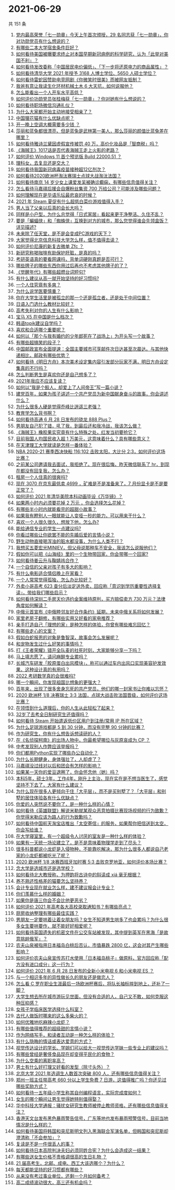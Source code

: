 # 2021-06-29

共 151 条

<!-- BEGIN -->
<!-- 最后更新时间 Tue Jun 29 2021 20:03:15 GMT+0800 (China Standard Time) -->

1. [党内最高荣誉「七一勋章」今天上午首次颁授，29
   名同志获「七一勋章」，你对功勋党员有什么想说的？](https://www.zhihu.com/question/468683456)
2. [有哪些二本大学宿舍条件巨好？](https://www.zhihu.com/question/374028292)
3. [如何看待美国被曝要求终止对本国早期新冠病例的科学研究，认为「此举对美国不利」？](https://www.zhihu.com/question/468627372)
4. [如何看待发改委称「中国居民电价偏低」、「下一步将还原电力的商品属性」？](https://www.zhihu.com/question/468425398)
5. [如何看待清华大学 2021 年授予 3168 人博士学位、5650
   人硕士学位？](https://www.zhihu.com/question/468084761)
6. [如何看待雷蛇因赞助电竞网剧《你微笑时很美》而被网友抵制？](https://www.zhihu.com/question/468432056)
7. [我爸有意让我读生化环材机械土木 6 大天坑，如何说服他？](https://www.zhihu.com/question/468659467)
8. [怎么能看出一个人开车水平高低？](https://www.zhihu.com/question/390627646)
9. [如何评价功勋党员张桂梅获「七一勋章」？你对她有什么想说的？](https://www.zhihu.com/question/468714113)
10. [如何看待职场微信沟通礼仪？](https://www.zhihu.com/question/467777965)
11. [为什么大家都开始主动地接受相亲了？](https://www.zhihu.com/question/455245266)
12. [中国狸花猫有什么优缺点呢？](https://www.zhihu.com/question/49379992)
13. [开一晚上空调大概需要多少钱 ？](https://www.zhihu.com/question/30844890)
14. [莎丽和蓝兔都很漂亮，但是蓝兔是武林第一美人，那么莎丽的颜值比蓝兔差在哪里？](https://www.zhihu.com/question/457762212)
15. [如何看待雅诗兰黛因虚假宣传被罚 40
    万，高价化妆品是「智商税」吗？](https://www.zhihu.com/question/468588693)
16. [《海贼王》1017话是否代表海贼王走上火影的老路？](https://www.zhihu.com/question/468180174)
17. [如何评价 Windows 11 首个预览版 Build 22000.51
    ？](https://www.zhihu.com/question/468659107)
18. [理科女，去复旦还是交大？](https://www.zhihu.com/question/467187752)
19. [如何看待我国新冠病毒疫苗接种超12亿剂次？](https://www.zhihu.com/question/468800069)
20. [如何看待2020欧洲杯淘汰赛瑞士点球大战淘汰法国？](https://www.zhihu.com/question/468666336)
21. [如何看待南京 14
    岁少女上课爱发呆被确诊癫痫，有哪些信息值得关注？](https://www.zhihu.com/question/468699123)
22. [怎么看待马嘉祺后援会自爆粉丝集资 700
    万给公司？可能涉及哪些问题？](https://www.zhihu.com/question/468354788)
23. [如何理解现在是华语乐坛最悲哀的时候？](https://www.zhihu.com/question/358590192)
24. [2021 年 Steam 夏促有什么超低白菜价游戏值得入手？](https://www.zhihu.com/question/467846705)
25. [男人当了父亲以后真的会长大吗？](https://www.zhihu.com/question/440051636)
26. [同样是小户型，为什么总觉得「日式家居」看起来更干净整洁、久住不乱？](https://www.zhihu.com/question/456011068)
27. [要是「蝙蝠侠」和「蜘蛛侠」互换到对方的城市，那么您觉得谁会先领盒饭？详见描述?](https://www.zhihu.com/question/462783033)
28. [未来除了任天堂，是不是会变成PC游戏的天下？](https://www.zhihu.com/question/466668709)
29. [大家觉得北京信息科技大学怎么样，值不值得去读？](https://www.zhihu.com/question/330906430)
30. [如何评价尼康的新复古微单 Zfc ？](https://www.zhihu.com/question/464936433)
31. [新研究称喝咖啡有助保护肝脏，是真的吗？](https://www.zhihu.com/question/468425699)
32. [考研英语真的要看网课吗，背单词硬刚真题是否可行？](https://www.zhihu.com/question/376186399)
33. [哪些牌子的哪些东西你用过后再也不考虑其他牌子的了？](https://www.zhihu.com/question/29988339)
34. [《觉醒年代》有哪些超燃台词短句?](https://www.zhihu.com/question/463340352)
35. [有什么建议从高一就开始坚持的好习惯吗?](https://www.zhihu.com/question/466473902)
36. [一个人住究竟有多爽？](https://www.zhihu.com/question/459287794)
37. [为什么说学医要慎重？](https://www.zhihu.com/question/319882036)
38. [你在大学生活里是被孤立的那一个还是孤立者，还是处于中间位置？](https://www.zhihu.com/question/460650437)
39. [日语入门选什么教材比较好？](https://www.zhihu.com/question/19740967)
40. [高考失利对你的人生有什么影响？](https://www.zhihu.com/question/20876925)
41. [宝马 X5 在中国是什么档次？](https://www.zhihu.com/question/458266368)
42. [韩语topik建议自学吗？](https://www.zhihu.com/question/307658531)
43. [喜欢和合适哪个重要呢？](https://www.zhihu.com/question/459841372)
44. [如何以「那个与我有婚约的少年郎死在了战场上」为开头写一个故事？](https://www.zhihu.com/question/453140540)
45. [有哪些超搞笑的段子？](https://www.zhihu.com/question/453066336)
46. [中国邮政宣布全面提速：全国主要城市可享邮件次日达甚至次晨达。与其他快递相比，邮政有哪些优势？](https://www.zhihu.com/question/468495605)
47. [如何看待《明日方舟》本次美术设定集内容引发部分玩家不满，明日方舟设定集真的不行吗？](https://www.zhihu.com/question/468245713)
48. [怎么判断男生是喜欢你还是自己想多了？](https://www.zhihu.com/question/357688189)
49. [2021年我应不应该复读？](https://www.zhihu.com/question/466781572)
50. [如何以“我是个鲛人，却爱上了人间帝王”写一篇小说？](https://www.zhihu.com/question/467008474)
51. [建党百年，如果为孩子讲述一个共产党员为新中国献身奋斗的故事，你会讲述什么？](https://www.zhihu.com/question/467167508)
52. [为什么很多人硬是觉得乔峰比逍遥三老强？](https://www.zhihu.com/question/317690706)
53. [教育学怎么背书啊？](https://www.zhihu.com/question/462842524)
54. [如何看待高通 6 月 28 日发布的骁龙 888 Plus？](https://www.zhihu.com/question/468554670)
55. [男朋友自己犯了错，吼了我，到最后还和我冷战，我该怎么做？](https://www.zhihu.com/question/309645402)
56. [《海贼王》橡胶果实究竟有什么特殊之处，红发当初要抢它？](https://www.zhihu.com/question/467132666)
57. [目前我国人均国民收入超 1 万美元，这意味着什么？具有哪些意义？](https://www.zhihu.com/question/468450279)
58. [在天津理工大学就读是怎样一番体验？](https://www.zhihu.com/question/26561353)
59. [NBA 2020-21 赛季西决快船 116:102 击败太阳，大比分
    2:3，如何评价这场比赛？](https://www.zhihu.com/question/468676872)
60. [之前某公司邀请我去面试，我拒绝了。现在很后悔，昨天微信联系了
    hr，到现在都没有回复我，怎么办？](https://www.zhihu.com/question/458631006)
61. [租房一个人住真的很爽吗?](https://www.zhihu.com/question/438872326)
62. [现在 3070 在京东最低卖 4699 ，矿难是不是准备来了，7
    月份显卡是不是要正常了？](https://www.zhihu.com/question/467075661)
63. [如何评价 2021 年清华美院本科动画毕设《万华镜》？](https://www.zhihu.com/question/468063157)
64. [如果两小时内必须要花掉 2 万元 ，你会选择怎么花掉？](https://www.zhihu.com/question/467133296)
65. [有哪些半小时内就能看完的超甜小故事？](https://www.zhihu.com/question/443425789)
66. [如果我有瞪别人一眼就能让人变哑一秒的能力，可以用来干什么？](https://www.zhihu.com/question/467119229)
67. [喜欢一个人很久很久，想放下他，怎么办?](https://www.zhihu.com/question/466116686)
68. [能给通信专业的学生一点建议吗?](https://www.zhihu.com/question/457152857)
69. [你看过哪些让你欲罢不能的先婚后爱的言情小说？](https://www.zhihu.com/question/346921290)
70. [野生动物直接喝浑浊的脏水都没事，为什么人类不行？](https://www.zhihu.com/question/467873816)
71. [我想买五菱宏光MINIEV，但父母说那种车不安全，我该怎么说服他们？](https://www.zhihu.com/question/414846696)
72. [假如你可以把《山海经》里的一个生物带回家，你会带哪一个回家?](https://www.zhihu.com/question/430567730)
73. [如何看待姜云升与鞠婧祎合作？](https://www.zhihu.com/question/468558229)
74. [一个自信的父亲对孩子有多大的影响？](https://www.zhihu.com/question/445063546)
75. [有什么电影适合情侣晚上在家看？](https://www.zhihu.com/question/358887778)
76. [一个人常常觉得孤独，怎么办比较好？](https://www.zhihu.com/question/466216274)
77. [外卖小哥高考 623
    查分后淡定送外卖，回应称「意识到学历重要性选择复读」，带给我们哪些启示？](https://www.zhihu.com/question/468210688)
78. [如何看待深圳二手房天价违约金案维持原判，买方赔偿卖方 730
    万元？法律角度如何解读？](https://www.zhihu.com/question/467970031)
79. [中俄元首宣布《中俄睦邻友好合作条约》延期，未来中俄关系将如何发展？](https://www.zhihu.com/question/468541198)
80. [家里老房子翻修，有哪些实用又好看的家电推荐？](https://www.zhihu.com/question/451819896)
81. [亲手打造自己「理想的家」是种怎样的体验，你曾有哪些难忘回忆？](https://www.zhihu.com/question/463830280)
82. [有哪些走心的文案？](https://www.zhihu.com/question/462263149)
83. [假如白蛇报恩的对象是鲁智深，故事会怎么发展呢？](https://www.zhihu.com/question/466621316)
84. [和宠物发生过什么好笑的事情吗？](https://www.zhihu.com/question/465343581)
85. [打《王者荣耀》错开全队麦的社死时刻，大家能够分享一下吗？](https://www.zhihu.com/question/467240578)
86. [马上填志愿了，请问麻醉专业累吗？](https://www.zhihu.com/question/467605351)
87. [长城汽车研发「胶原蛋白出风模块」，称可以通过车内出风口实现美容护发效果，这种设计真的有用吗？](https://www.zhihu.com/question/468453344)
88. [2022 考研数学真的会很难吗?](https://www.zhihu.com/question/443533627)
89. [哪一个瞬间，你发现祖国比想象的更强大？](https://www.zhihu.com/question/446190780)
90. [百年来，出现了很多舍身忘死的共产党员，他们的哪一封家书让你难以忘怀？](https://www.zhihu.com/question/460072405)
91. [2020 欧洲杯 1/8 决赛瑞士 3:3
    法国，点球大战击败法国晋级，如何评价这场比赛？](https://www.zhihu.com/question/468661462)
92. [在领悟到什么道理后，你的人生从此轻松了起来？](https://www.zhihu.com/question/467881890)
93. [32岁了去考全日制研究生还值得吗？](https://www.zhihu.com/question/451229926)
94. [如何看待 Steam 开始遣返低价区用户到注册/常用 IP
    所在区域？](https://www.zhihu.com/question/468158380)
95. [为什么足球游戏都是 5 到 30 分钟，而没有完整 90
    分钟的比赛？](https://www.zhihu.com/question/24892260)
96. [作为研究生，你有什么想告诉想读研的人？](https://www.zhihu.com/question/36447117)
97. [在《名侦探柯南》的出场人物中，你最希望哪位与灰原哀成为 CP ？](https://www.zhihu.com/question/466616308)
98. [中考发现别人作弊应该举报吗？](https://www.zhihu.com/question/466400208)
99. [你们都用Python实现了哪些办公自动化？](https://www.zhihu.com/question/441361902)
100. [为什么长期健身，身体强壮了，人却虚了？](https://www.zhihu.com/question/466730886)
101. [马嘉祺没过线对以后和团会有怎样的影响？](https://www.zhihu.com/question/467894496)
102. [如果某一天你的爱豆退圈了，你会怀念他（她）吗？](https://www.zhihu.com/question/442531619)
103. [本科5年，硕士3年，工作4年，刚升上主治，现在实在是不想当医生了，感觉坚持不下去了，大家有什么建议？](https://www.zhihu.com/question/466417334)
104. [为什么现在很多人更倾向于住「大平层」，而不是买别墅了？「大平层」和别墅的居住体验各有什么优缺点？](https://www.zhihu.com/question/457661420)
105. [你爱的人突然说不要你了，是一种什么样的心情？](https://www.zhihu.com/question/282403633)
106. [如何看待《英雄联盟》解说米勒就某观众恶意拍摄比赛现场视频的行为致歉？你觉得米勒应该为路人的行为致歉吗？](https://www.zhihu.com/question/468282086)
107. [如何看待中国航天淘宝店推出「太空寄信」的服务，如果帮你把信送到太空，你会写给谁？](https://www.zhihu.com/question/468406722)
108. [在大学寝室里，有一个超级令人讨厌的室友是一种什么样的体验？](https://www.zhihu.com/question/47757922)
109. [如果有一天统一场论建立了，是不是意味着物理学走到了尽头？](https://www.zhihu.com/question/464871344)
110. [很多科普都说小龙虾是入侵物种，不能靠吃解决，那为什么很多人都说自己老家的小龙虾都被吃光了呢？](https://www.zhihu.com/question/467101168)
111. [2020 欧洲杯 1/8 决赛西班牙加时赛 5:3
     击败克罗地亚，如何评价本场比赛？](https://www.zhihu.com/question/468516547)
112. [念大学是选城市还是选学校？](https://www.zhihu.com/question/47876709)
113. [如何看待北大教授称，为押韵将古诗中的斜读成 xiá 毫无根据？](https://www.zhihu.com/question/467044478)
114. [养不熟还性格差的猫要怎么坚持养？](https://www.zhihu.com/question/466457143)
115. [会计专业现在就业怎么样，建不建议报会计专业？](https://www.zhihu.com/question/333753646)
116. [你们羡慕什么样的婚姻？](https://www.zhihu.com/question/405234460)
117. [如果你是唐三你会不会比他更恶劣？](https://www.zhihu.com/question/467290587)
118. [如何评价 2021 年高考各大高校录取通知书？有哪些亮点？](https://www.zhihu.com/question/467432403)
119. [厨房收纳整理有哪些最佳实践？](https://www.zhihu.com/question/28173025)
120. [男朋友一定要哄着让着女朋友吗？女生不知道男生哄多了也会累吗？为什么很多女生要哄要作，就不能好好相爱呢？](https://www.zhihu.com/question/466945653)
121. [如何看待英国遗失的机密文件在公交车站被发现，其中提到英军在黑海「是故意挑衅俄军」？](https://www.zhihu.com/question/468251265)
122. [农夫山泉被指用日本福岛白桃后否认，市值暴跌 2800
     亿，这会对其产生哪些影响？](https://www.zhihu.com/question/468449453)
123. [如何评价农夫山泉宣传苏打水使用「日本福岛桃子」做原料，官方回应称「配方没有进口成分」这一行为？](https://www.zhihu.com/question/467945115)
124. [如何评价 2021 年 6 月 28 日发布的全新小米电视 6 和小米电视 ES
     ？](https://www.zhihu.com/question/468473231)
125. [与一个相识多年的异性做长久的朋友还是做恋人？](https://www.zhihu.com/question/304508082)
126. [怎么看 C
     罗在职业生涯最后一场欧洲杯赛后，将队长袖标摔到地上，还补了一脚？](https://www.zhihu.com/question/468365808)
127. [大学生想去所在城市游玩见世面，但没有合适的人，自己又不敢，如何克服这种压抑感？](https://www.zhihu.com/question/463867001)
128. [女孩子学临床医学选择什么科室？](https://www.zhihu.com/question/457985759)
129. [古代人做饭时哪来的这么多柴火的？](https://www.zhihu.com/question/51912831)
130. [如何优雅地吃麻辣小龙虾？](https://www.zhihu.com/question/31736204)
131. [有哪些值得推荐的超级甜的言情小说？](https://www.zhihu.com/question/386431503)
132. [作为网络写手，和读者互动是一种怎么样的体验？](https://www.zhihu.com/question/35051308)
133. [有什么隐晦的情话或表达爱意的方式？](https://www.zhihu.com/question/44085751)
134. [视觉传达设计的学长、学姐们可以给大一视觉传达学妹一些专业上的建议吗？](https://www.zhihu.com/question/394176760)
135. [有哪些曾经是奢侈食品现在却变得平民化的食物？](https://www.zhihu.com/question/466302067)
136. [为什么空乘的离职率高？](https://www.zhihu.com/question/311186930)
137. [男士有什么好打理又好看的发型（除寸头外）？](https://www.zhihu.com/question/34812534)
138. [北京大学 2021 年选调生人数首次突破 800
     人，还有哪些信息值得关注？](https://www.zhihu.com/question/468234668)
139. [郑州一班主任带高考 660 分以上学生免费 7
     日游，这值得推广吗？你还见过哪些奖励方式？](https://www.zhihu.com/question/467485052)
140. [如何看待一五年级小学生称其自创编程语言，实际完成度如何？](https://www.zhihu.com/question/466502198)
141. [女生的哪个瞬间让男生觉得她特别值得娶？](https://www.zhihu.com/question/278741502)
142. [华中科技大学通报：骚扰女研究生教师被停止教师资格，还有哪些信息值得关注？](https://www.zhihu.com/question/467613984)
143. [香港天文台发布黑色暴雨警告信号，广东等地也发布暴雨预警信号，目前当地情况是什么样的？](https://www.zhihu.com/question/468396807)
144. [如何看待美国将韩国和突尼斯明文列入黑海联合军演名单，但韩国和突尼斯却澄清称「不会参加」？](https://www.zhihu.com/question/466996002)
145. [复读是不是一件很丢人的事？](https://www.zhihu.com/question/467097025)
146. [如何看待日本高院判决夫妇必须同姓合宪？为什么会造成这一结果？](https://www.zhihu.com/question/467013995)
147. [有哪些送女生价格不贵格调很高的生日礼物 ？](https://www.zhihu.com/question/277831030)
148. [21 届高考生，北邮、成电、西工大该选哪个？为什么？](https://www.zhihu.com/question/467539471)
149. [每天都能坚持的好习惯都有哪些？](https://www.zhihu.com/question/465309453)
150. [从来没有考过事业单位，还剩一个月如何备考？](https://www.zhihu.com/question/351990894)
151. [高二成绩波动很大，高三还有机会吗？](https://www.zhihu.com/question/458288304)

<!-- END -->
